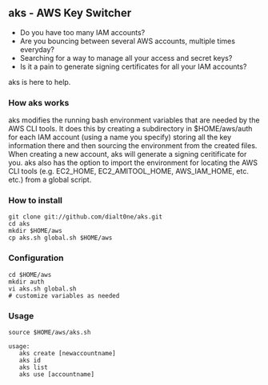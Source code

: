 ## aks - AWS Key Switcher

* Do you have too many IAM accounts?
* Are you bouncing between several AWS accounts, multiple times everyday?
* Searching for a way to manage all your access and secret keys?
* Is it a pain to generate signing certificates for all your IAM accounts?

aks is here to help.

### How aks works

aks modifies the running bash environment variables that are needed by the
AWS CLI tools. It does this by creating a subdirectory in $HOME/aws/auth
for each IAM account (using a name you specify) storing all the key information
there and then sourcing the environment from the created files. When creating a
new account, aks will generate a signing ceritificate for you. aks also has the
option to import the environment for locating the AWS CLI tools (e.g. EC2_HOME,
EC2_AMITOOL_HOME, AWS_IAM_HOME, etc. etc.) from a global script.

### How to install

	git clone git://github.com/dialt0ne/aks.git
	cd aks
	mkdir $HOME/aws
	cp aks.sh global.sh $HOME/aws

### Configuration

	cd $HOME/aws
	mkdir auth
	vi aks.sh global.sh
	# customize variables as needed

### Usage

	source $HOME/aws/aks.sh
	
	usage:
	   aks create [newaccountname]
	   aks id
	   aks list
	   aks use [accountname]

